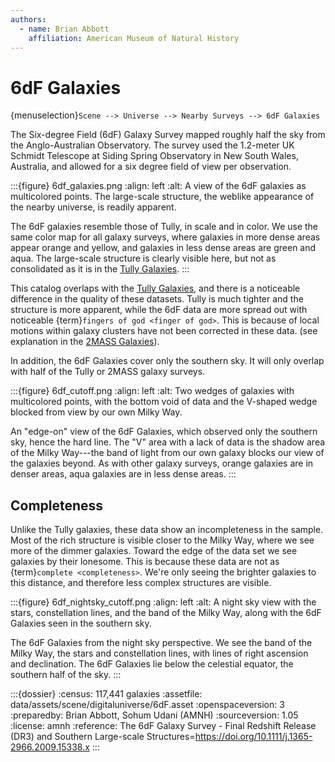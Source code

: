 ```yaml
---
authors:
  - name: Brian Abbott
    affiliation: American Museum of Natural History
---
```



# 6dF Galaxies

{menuselection}`Scene --> Universe --> Nearby Surveys --> 6dF Galaxies`


The Six-degree Field (6dF) Galaxy Survey mapped roughly half the sky from the Anglo-Australian Observatory. The survey used the 1.2-meter UK Schmidt Telescope at Siding Spring Observatory in New South Wales, Australia, and allowed for a six degree field of view per observation.


:::{figure} 6df_galaxies.png
:align: left
:alt: A view of the 6dF galaxies as multicolored points. The large-scale structure, the weblike appearance of the nearby universe, is readily apparent. 

The 6dF galaxies resemble those of Tully, in scale and in color. We use the same color map for all galaxy surveys, where galaxies in more dense areas appear orange and yellow, and galaxies in less dense areas are green and aqua. The large-scale structure is clearly visible here, but not as consolidated as it is in the [Tully Galaxies](../tully-galaxies/index).
:::




This catalog overlaps with the [Tully Galaxies](../tully-galaxies/index), and there is a noticeable difference in the quality of these datasets. Tully is much tighter and the structure is more apparent, while the 6dF data are more spread out with noticeable {term}`fingers of god <finger of god>`. This is because of local motions within galaxy clusters have not been corrected in these data. (see explanation in the [2MASS Galaxies](#2mass-finger-of-god)).

In addition, the 6dF Galaxies cover only the southern sky. It will only overlap with half of the Tully or 2MASS galaxy surveys.

:::{figure} 6df_cutoff.png
:align: left
:alt: Two wedges of galaxies with multicolored points, with the bottom void of data and the V-shaped wedge blocked from view by our own Milky Way.

An "edge-on" view of the 6dF Galaxies, which observed only the southern sky, hence the hard line. The "V" area with a lack of data is the shadow area of the Milky Way---the band of light from our own galaxy blocks our view of the galaxies beyond. As with other galaxy surveys, orange galaxies are in denser areas, aqua galaxies are in less dense areas.
:::



## Completeness

Unlike the Tully galaxies, these data show an incompleteness in the sample. Most of the rich structure is visible closer to the Milky Way, where we see more of the dimmer galaxies. Toward the edge of the data set we see galaxies by their lonesome. This is because these data are not as {term}`complete <completeness>`. We're only seeing the brighter galaxies to this distance, and therefore less complex structures are visible.


:::{figure} 6df_nightsky_cutoff.png
:align: left
:alt: A night sky view with the stars, constellation lines, and the band of the Milky Way, along with the 6dF Galaxies seen in the southern sky.

The 6dF Galaxies from the night sky perspective. We see the band of the Milky Way, the stars and constellation lines, with lines of right ascension and declination. The 6dF Galaxies lie below the celestial equator, the southern half of the sky.
:::




:::{dossier}
:census: 117,441 galaxies
:assetfile: data/assets/scene/digitaluniverse/6dF.asset
:openspaceversion: 3
:preparedby: Brian Abbott, Sohum Udani (AMNH)
:sourceversion: 1.05
:license: amnh
:reference: The 6dF Galaxy Survey - Final Redshift Release (DR3) and Southern Large-scale Structures=https://doi.org/10.1111/j.1365-2966.2009.15338.x
:::
